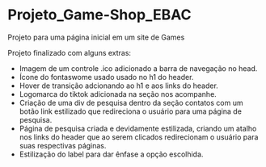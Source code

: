 # Projeto_Game-Shop_EBAC

Projeto para uma página inicial em um site de Games

Projeto finalizado com alguns extras:

- Imagem de um controle .ico adicionado a barra de navegação no head.
- Ícone do fontaswome usado usado no h1 do header.
- Hover de transição adcionando ao h1 e aos links do header.
- Logomarca do tiktok adicionada na seção nos acompanhe.
- Criação de uma div de pesquisa dentro da seção contatos com um botão link estilizado que redireciona o usuário para uma página de pesquisa.
- Página de pesquisa criada e devidamente estilizada, criando um atalho nos links do header que ao serem clicados redirecionam o usuário para suas respectivas páginas.
- Estilização do label para dar ênfase a opção escolhida.
